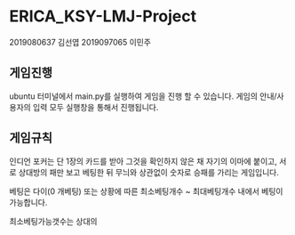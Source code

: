 # ERICA_KSY-LMJ-Project
2019080637 김선엽
2019097065 이민주

## 게임진행
ubuntu 터미널에서 main.py를 실행하여 게임을 진행 할 수 있습니다.
게임의 안내/사용자의 입력 모두 실행창을 통해서 진행됩니다.

## 게임규칙
인디언 포커는 단 1장의 카드를 받아 그것을 확인하지 않은 채 자기의 이마에 붙이고, 서로 상대방의 패만 보고 베팅한 뒤 무늬와 상관없이 숫자로 승패를 가리는 게임입니다.

베팅은 다이(0 개베팅) 또는 상황에 따른 최소베팅개수 ~ 최대베팅개수 내에서 베팅이 가능합니다.

최소베팅가능갯수는 상대의
